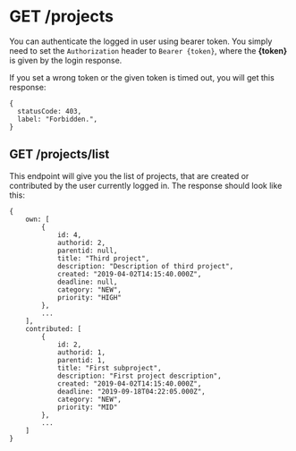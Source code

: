 # GET /projects
You can authenticate the logged in user using bearer token.
You simply need to set the `Authorization` header to `Bearer {token}`, where the **{token}** is given by the login response.

If you set a wrong token or the given token is timed out, you will get this response:
```
{
  statusCode: 403,
  label: "Forbidden.",
}
```

## GET /projects/list
This endpoint will give you the list of projects, that are created or contributed by the user currently logged in.
The response should look like this:
```
{
    own: [
        {
            id: 4,
            authorid: 2,
            parentid: null,
            title: "Third project",
            description: "Description of third project",
            created: "2019-04-02T14:15:40.000Z",
            deadline: null,
            category: "NEW",
            priority: "HIGH"
        },
        ...
    ],
    contributed: [
        {
            id: 2,
            authorid: 1,
            parentid: 1,
            title: "First subproject",
            description: "First project description",
            created: "2019-04-02T14:15:40.000Z",
            deadline: "2019-09-18T04:22:05.000Z",
            category: "NEW",
            priority: "MID"
        },
        ...
    ]
}
```
